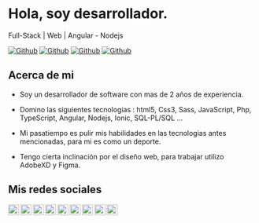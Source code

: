 
# Hola, soy desarrollador.

Full-Stack | Web | Angular - Nodejs

[![Github](https://img.shields.io/github/followers/carlos12fds151?style=social)](https://github.com/carlos12fds151)
[![Github](https://img.shields.io/github/last-commit/carlos12fds151/carlos12fds151)](https://github.com/carlos12fds151/carlos12fds151)
[![Github](https://img.shields.io/github/stars/carlos12fds151/carlos12fds151?style=social)](https://github.com/carlos12fds151/carlos12fds151)
[![Github](https://img.shields.io/github/watchers/carlos12fds151/carlos12fds151?style=social)](https://github.com/carlos12fds151/carlos12fds151)


## Acerca de mi

- Soy un desarrollador de software con mas de 2 años de experiencia.

- Domino las siguientes tecnologias :
  html5, Css3, Sass, JavaScript, 
  Php, TypeScript, Angular, Nodejs, 
  Ionic, SQL-PL/SQL ...

- Mi pasatiempo es pulir mis habilidades en las tecnologias antes mencionadas, para mi es como un deporte.

- Tengo cierta inclinación por el diseño web, para trabajar utilizo AdobeXD y Figma.


## Mis redes sociales

<a href="https://twitter.com/Carlossanzxo">
  <img align="left" alt="damianrincondrc" width="22px" src="https://img.icons8.com/fluent/48/000000/twitter.png"/>
</a>
<a href="https://www.linkedin.com/in/carlosfrederickdiazsanchez/">
  <img align="left" alt="Linkdein" width="22px" src="https://cdn.jsdelivr.net/npm/simple-icons@v3/icons/linkedin.svg" />
</a>
<a href="https://github.com/carlos12fds151/">
  <img align="left" alt="Github" width="22px" src="https://img.icons8.com/fluent/48/000000/github.png"/>
</a>
<a href="https://t.me/carlosdiazxo">
  <img align="left" alt="Telegram" width="22px" src="https://img.icons8.com/fluent/48/000000/telegram-app.png"/>
</a>
<a href="https://www.instagram.com/carlosdiaz.js/">
  <img align="left" alt="Instagram" width="22px" src="https://img.icons8.com/nolan/64/instagram-new.png"/>
</a>
<a href="mailto:carlosdiazdevbusiness@gmail.com">
  <img align="left" alt="Gmail" width="22px" src="https://img.icons8.com/fluent/48/000000/gmail.png"/>
</a>
<a href="https://www.facebook.com/profile.php?id=100018412269433">
  <img align="left" alt="Facebook" width="22px" src="https://img.icons8.com/android/24/000000/facebook.png"/>
</a>
<a href="https://stackoverflow.com/users/13973167/carlos-frederick-diaz-sanchez">
  <img align="left" alt="Stack" width="22px" src="https://img.icons8.com/color/48/000000/stackoverflow.png"/>
</a>
<a href="https://www.youtube.com/channel/UC654TtJh_VjJ3g7nxn66Rbw?view_as=subscriber">
  <img align="left" alt="Youtube" width="22px" src="https://img.icons8.com/fluent/48/000000/youtube-play.png"/>
</a>
